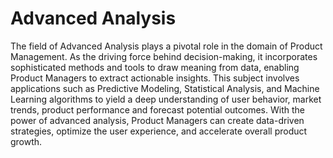 # Advanced Analysis

The field of Advanced Analysis plays a pivotal role in the domain of Product Management. As the driving force behind decision-making, it incorporates sophisticated methods and tools to draw meaning from data, enabling Product Managers to extract actionable insights. This subject involves applications such as Predictive Modeling, Statistical Analysis, and Machine Learning algorithms to yield a deep understanding of user behavior, market trends, product performance and forecast potential outcomes. With the power of advanced analysis, Product Managers can create data-driven strategies, optimize the user experience, and accelerate overall product growth.